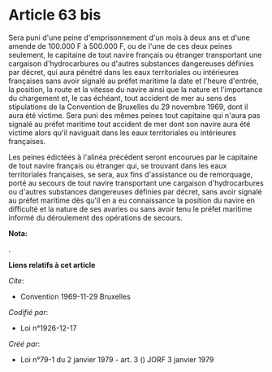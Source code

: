 # Article 63 bis

Sera puni d'une peine d'emprisonnement d'un mois à deux ans et d'une amende de 100.000 F à 500.000 F, ou de l'une de ces deux
peines seulement, le capitaine de tout navire français ou étranger transportant une cargaison d'hydrocarbures ou d'autres
substances dangereuses définies par décret, qui aura pénétré dans les eaux territoriales ou intérieures françaises sans avoir
signalé au préfet maritime la date et l'heure d'entrée, la position, la route et la vitesse du navire ainsi que la nature et
l'importance du chargement et, le cas échéant, tout accident de mer au sens des stipulations de la Convention de Bruxelles du
29 novembre 1969, dont il aura été victime. Sera puni des mêmes peines tout capitaine qui n'aura pas signalé au préfet
maritime tout accident de mer dont son navire aura été victime alors qu'il naviguait dans les eaux territoriales ou
intérieures françaises.

Les peines édictées à l'alinéa précédent seront encourues par le capitaine de tout navire français ou étranger qui, se
trouvant dans les eaux territoriales françaises, se sera, aux fins d'assistance ou de remorquage, porté au secours de tout
navire transportant une cargaison d'hydrocarbures ou d'autres substances dangereuses définies par décret, sans avoir signalé
au préfet maritime dès qu'il en a eu connaissance la position du navire en difficulté et la nature de ses avaries ou sans
avoir tenu le préfet maritime informé du déroulement des opérations de secours.

**Nota:**

.

**Liens relatifs à cet article**

_Cite_:

  - Convention 1969-11-29 Bruxelles

_Codifié par_:

  - Loi n°1926-12-17

_Créé par_:

  - Loi n°79-1 du 2 janvier 1979 - art. 3 () JORF 3 janvier 1979
